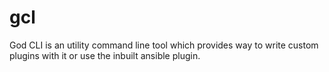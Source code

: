 # gcl
God CLI is an utility command line tool which provides way to write custom plugins with it or use the inbuilt ansible plugin.
